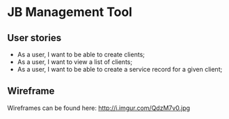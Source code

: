 # JB Management Tool

## User stories

- As a user, I want to be able to create clients;
- As a user, I want to view a list of clients;
- As a user, I want to be able to create a service record for a given client;

## Wireframe
Wireframes can be found here: http://i.imgur.com/QdzM7v0.jpg
